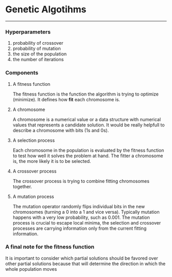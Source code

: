 # Genetic Algotihms

---
### Hyperparameters
1. probability of crossover
2. probability of mutation
3. the size of the population
4. the number of iterations

### Components
1. A fitness function
    
    The fitness function is the function the algorithm is trying to optimize (minimize).
    It defines how **fit** each chromosome is.
2. A chromosome
    
    A chromosome is a numerical value or a data structure with numerical values that represents a candidate solution.
    It would be really helpfull to describe a chromosome with bits (1s and 0s).
3. A selection process
    
    Each chromosome in the population
is evaluated by the fitness function to test how well it solves the problem at hand.
The fitter a chromosome is, the more likely it
is to be selected.
4. A crossover process

    The crossover process is trying to combine fitting chromosomes together.
5. A mutation process

    The mutation operator randomly flips individual bits in the new
chromosomes (turning a 0 into a 1 and vice versa). Typically mutation happens with a very
low probability, such as 0.001. The mutation process is crucial to escape local minima, the selection and crossover processes are carrying information only from the current fitting information.

### A final note for the fitness function
It is important
to consider which partial solutions should be favored over other partial solutions because
that will determine the direction in which the whole population moves

